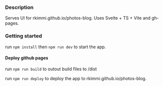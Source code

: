 ### Description

Serves UI for rkimmi.github.io/photos-blog. Uses Svelte + TS + Vite and gh-pages.

### Getting started

run `npm install` then `npm run dev` to start the app.

#### Deploy github pages

run `npm run build` to outout build files to /dist

run `npm run deploy` to deploy the app to rkimmi.github.io/photos-blog. 


